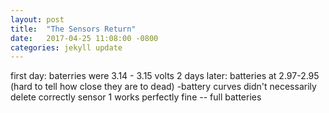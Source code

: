 ```yaml
---
layout: post
title:  "The Sensors Return"
date:   2017-04-25 11:08:00 -0800
categories: jekyll update
---
```

first day: baterries were 3.14 - 3.15 volts
2 days later: batteries at 2.97-2.95 (hard to tell how close they are to dead)
	-battery curves
didn't necessarily delete correctly
sensor 1 works perfectly fine -- full batteries
